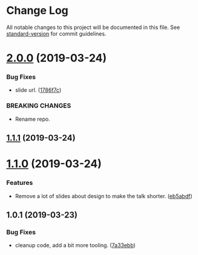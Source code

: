 # Change Log

All notable changes to this project will be documented in this file. See [standard-version](https://github.com/conventional-changelog/standard-version) for commit guidelines.

# [2.0.0](https://github.com/vincentdesmares/talk-from-dev-to-startup-cto/compare/v1.1.1...v2.0.0) (2019-03-24)


### Bug Fixes

* slide url. ([1786f7c](https://github.com/vincentdesmares/talk-from-dev-to-startup-cto/commit/1786f7c))


### BREAKING CHANGES

* Rename repo.



## [1.1.1](https://github.com/vincentdesmares/talk-from-dev-to-startup-cto/compare/v1.1.0...v1.1.1) (2019-03-24)



# [1.1.0](https://github.com/vincentdesmares/talk-from-dev-to-startup-cto/compare/v1.0.1...v1.1.0) (2019-03-24)


### Features

* Remove a lot of slides about design to make the talk shorter. ([eb5abdf](https://github.com/vincentdesmares/talk-from-dev-to-startup-cto/commit/eb5abdf))



## 1.0.1 (2019-03-23)


### Bug Fixes

* cleanup code, add a bit more tooling. ([7a33ebb](https://github.com/vincentdesmares/talk-from-dev-to-startup-cto/commit/7a33ebb))
